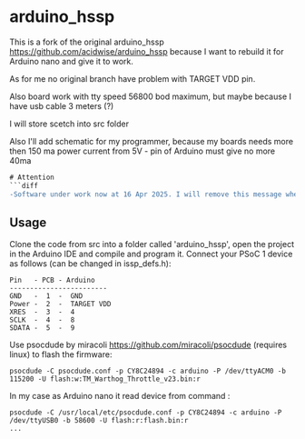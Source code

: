 # arduino_hssp

This is a fork of the original arduino_hssp https://github.com/acidwise/arduino_hssp because I want to rebuild it for Arduino nano and give it to work.

As for me no original branch have problem with TARGET VDD pin.

Also board work with tty speed 56800 bod maximum, but maybe because I have usb cable 3 meters (?)

I will store scetch into src folder

Also I'll add schematic for my programmer, because my boards needs more then 150 ma power current from 5V - pin of Arduino must give no more 40ma

```diff
# Attention
```diff
-Software under work now at 16 Apr 2025. I will remove this message when it will ready for use
```

## Usage

Clone the code from src into a folder called 'arduino_hssp', open the project in the Arduino IDE and compile and program it. Connect your PSoC 1 device as follows (can be changed in issp_defs.h):
```
Pin   - PCB - Arduino
------------------------
GND   -  1  -  GND
Power -  2  -  TARGET VDD
XRES  -  3  -  4
SCLK  -  4  -  8
SDATA -  5  -  9
```
Use psocdude by miracoli https://github.com/miracoli/psocdude (requires linux) to flash the firmware: 
```
psocdude -C psocdude.conf -p CY8C24894 -c arduino -P /dev/ttyACM0 -b 115200 -U flash:w:TM_Warthog_Throttle_v23.bin:r
```

In my case  as Arduino nano it read device from command :

```
psocdude -C /usr/local/etc/psocdude.conf -p CY8C24894 -c arduino -P /dev/ttyUSB0 -b 58600 -U flash:r:flash.bin:r
...

